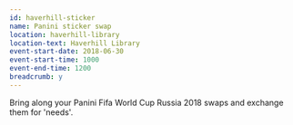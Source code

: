 ```yaml
---
id: haverhill-sticker
name: Panini sticker swap
location: haverhill-library
location-text: Haverhill Library
event-start-date: 2018-06-30
event-start-time: 1000
event-end-time: 1200
breadcrumb: y
---
```


Bring along your Panini Fifa World Cup Russia 2018 swaps and exchange them for 'needs'.
